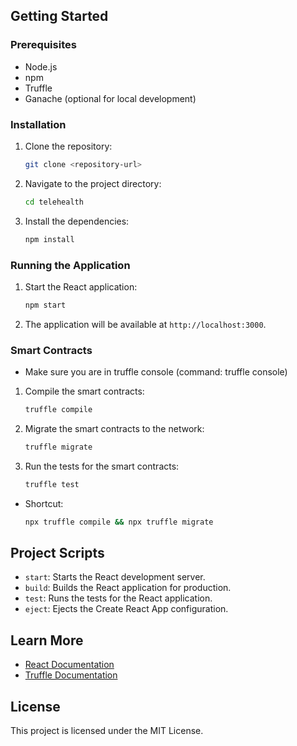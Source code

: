 
## Getting Started

### Prerequisites

- Node.js
- npm
- Truffle
- Ganache (optional for local development)

### Installation

1. Clone the repository:
    ```sh
    git clone <repository-url>
    ```
2. Navigate to the project directory:
    ```sh
    cd telehealth
    ```
3. Install the dependencies:
    ```sh
    npm install
    ```

### Running the Application

1. Start the React application:
    ```sh
    npm start
    ```
2. The application will be available at `http://localhost:3000`.

### Smart Contracts

- Make sure you are in truffle console (command: truffle console)

1. Compile the smart contracts:
    ```sh
    truffle compile
    ```
2. Migrate the smart contracts to the network:
    ```sh
    truffle migrate
    ```
3. Run the tests for the smart contracts:
    ```sh
    truffle test
    ```
- Shortcut:
    ```sh
    npx truffle compile && npx truffle migrate
    ```

## Project Scripts

- `start`: Starts the React development server.
- `build`: Builds the React application for production.
- `test`: Runs the tests for the React application.
- `eject`: Ejects the Create React App configuration.

## Learn More

- [React Documentation](https://reactjs.org)
- [Truffle Documentation](https://trufflesuite.com/docs/truffle/overview)

## License

This project is licensed under the MIT License.